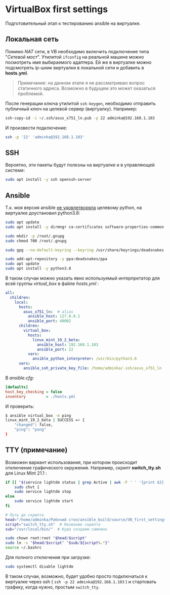 # VirtualBox first settings

Подготовительный этап к тестированию ansible на виртуалке.

## Локальная сеть

Помимо *NAT* сети, в VB необходимо включить подключение типа "*Сетевой мост*". Утилитой `ifconfig` на реальной машине можно посмотреть имя выбираемого адаптера. Ей же в виртуалке можно подсмотреть ip-шник виртуалки в локальной сети и добавить в **hosts.yml**.

> Примечание: на данном этапе я не рассматриваю вопрос статичного адреса. Возможно в будущем это может оказаться проблемой.

После генерации ключа утилитой `ssh-keygen`, необходимо отправить публичный ключ на целевой сервер (виртуалку). Например:

```bash
ssh-copy-id -i ~/.ssh/asus_x751_ln.pub -p 22 adminka@192.168.1.103
```

И произвести подключение:

```bash
ssh -p '22' 'adminka@192.168.1.103'
```

## SSH

Вероятно, эти пакеты будут полезны на виртуалке и в управляющей системе:

```bash
sudo apt install -y ssh openssh-server
```

## Ansible

Т.к. моя версия ansible [не удовлетворяла](https://docs.ansible.com/ansible/latest/installation_guide/intro_installation.html#node-requirement-summary) целевому python, на виртуалке доустановил python3.8:

```bash
sudo apt update
sudo apt install -y dirmngr ca-certificates software-properties-common gnupg gnupg2 apt-transport-https

sudo mkdir -p /root/.gnupg
sudo chmod 700 /root/.gnupg

sudo gpg --no-default-keyring --keyring /usr/share/keyrings/deadsnakes.gpg --keyserver keyserver.ubuntu.com --recv-keys F23C5A6CF475977595C89F51BA6932366A755776

sudo add-apt-repository -y ppa:deadsnakes/ppa
sudo apt update
sudo apt install -y python3.8
```

В таком случаи можно указать явно используемый интерпретатор для всей группы *virtual_box* в файле *hosts.yml* :

```yaml
all:
  children:
    local:
      hosts:
        asus_x751_ln:  # alias
          ansible_host: 127.0.0.1
          ansible_port: 40002
      children:
        virtual_box:
          hosts:
            linux_mint_19_2_beta:
              ansible_host: 192.168.1.103
              ansible_port: 22
          vars:
            ansible_python_interpreter: /usr/bin/python3.8
      vars:
        ansible_ssh_private_key_file: /home/adminka/.ssh/asus_x751_ln
```

В *ansible.cfg*:

```ini
[defaults]
host_key_checking = false
inventory         = ./hosts.yml
```

И проверить:

```bash
$ ansible virtual_box -m ping
linux_mint_19_2_beta | SUCCESS => {
    "changed": false, 
    "ping": "pong"
}
```

## TTY (примечание)

Возможен вариант использования, при котором происходит отключение графического окружения. Например, скрипт **switch_tty.sh** для Linux Mint 21.1 :

```bash
if [[ "$(service lightdm status | grep Active | awk -F ' ' '{print $2}')" == "active" ]]; then
    sudo chvt 1
    sudo service lightdm stop
else
    sudo service lightdm start
fi
```

```bash
# Путь до скрипта
head="/home/adminka/Рабочий стол/ansible_build/source/VB_first_settings"
script="switch_tty.sh"  # Название скрипта
sub="/usr/local/bin/"  # Куда создаем симлинк

sudo chown root:root "$head/$script"
sudo ln -s "$head/$script" "$sub/${script%.*}"
source ~/.bashrc
```

Для полного отключения при загрузке:

```bash
sudo systemctl disable lightdm
```

В таком случаи, возможно, будет удобно просто подключаться к виртуалке через ssh ( `ssh -p 22 adminka@192.168.1.103` ) и стартовать графику, когда нужно, простым `switch_tty`.

